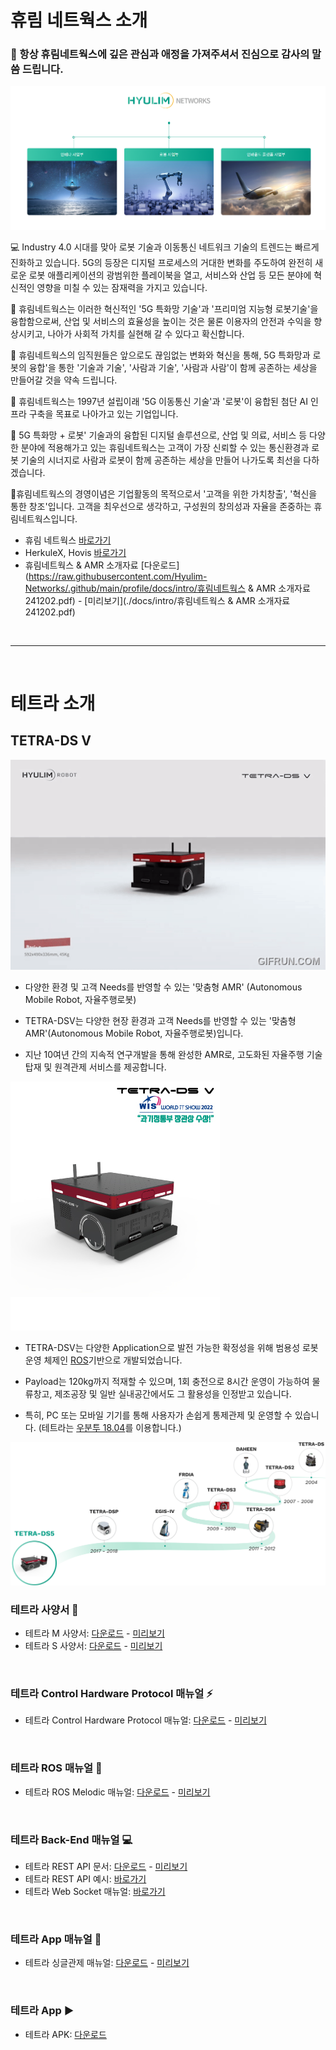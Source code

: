 # 휴림 네트웍스 소개 

### 👋 항상 휴림네트웍스에 깊은 관심과 애정을 가져주셔서 진심으로 감사의 말씀 드립니다.

![hyulimnetworks main img](./img/hyulimnetworks_main.png)

💻 Industry 4.0 시대를 맞아 로봇 기술과 이동통신 네트워크 기술의 트렌드는 빠르게 진화하고 있습니다. 5G의 등장은 디지털 프로세스의 거대한 변화를 주도하여 완전히 새로운 로봇 애플리케이션의 광범위한 플레이북을 열고, 서비스와 산업 등 모든 분야에 혁신적인 영향을 미칠 수 있는 잠재력을 가지고 있습니다.

🌈 휴림네트웍스는 이러한 혁신적인 '5G 특화망 기술'과 '프리미엄 지능형 로봇기술'을 융합함으로써, 산업 및 서비스의 효율성을 높이는 것은 물론
이용자의 안전과 수익을 향상시키고, 나아가 사회적 가치를 실현해 갈 수 있다고 확신합니다.

👩‍ 휴림네트웍스의 임직원들은 앞으로도 끊임없는 변화와 혁신을 통해, 5G 특화망과 로봇의 융합'을 통한 '기술과 기술', '사람과 기술', '사람과 사람'이
함께 공존하는 세상을 만들어갈 것을 약속 드립니다.

🙋‍ 휴림네트웍스는 1997년 설립이래 '5G 이동통신 기술'과 '로봇'이 융합된 첨단 AI 인프라 구축을 목표로 나아가고 있는 기업입니다.

🧙 5G 특화망 + 로봇' 기술과의 융합된 디지털 솔루션으로, 산업 및 의료, 서비스 등 다양한 분야에 적용해가고 있는 휴림네트웍스는 고객이 가장 신뢰할 수 있는
통신환경과 로봇 기술의 시너지로 사람과 로봇이 함께 공존하는 세상을 만들어 나가도록 최선을 다하겠습니다.

🍿휴림네트웍스의 경영이념은 기업활동의 목적으로서 '고객을 위한 가치창출', '혁신을 통한 창조'입니다. 고객을 최우선으로 생각하고, 구성원의 창의성과 자율을 존중하는 휴림네트웍스입니다.

- 휴림 네트웍스 [바로가기](http://www.hyulimnetworks.com)
- HerkuleX, Hovis [바로가기](http://hovis.co.kr/guide/)
- 휴림네트웍스 & AMR 소개자료 [다운로드](https://raw.githubusercontent.com/Hyulim-Networks/.github/main/profile/docs/intro/휴림네트웍스 & AMR 소개자료 241202.pdf) - [미리보기](./docs/intro/휴림네트웍스 & AMR 소개자료 241202.pdf)

<br/>
<hr/>
<br/>

# 테트라 소개

## TETRA-DS V
![테트라 비디오](./img/tetra_video.gif)
- 다양한 환경 및 고객 Needs를 반영할 수 있는 '맞춤형 AMR' (Autonomous Mobile Robot, 자율주행로봇)

- TETRA-DSV는 다양한 현장 환경과 고객 Needs를 반영할 수 있는 '맞춤형 AMR'(Autonomous Mobile Robot, 자율주행로봇)입니다. 

- 지난 10여년 간의 지속적 연구개발을 통해 완성한 AMR로, 고도화된 자율주행 기술 탑재 및 원격관제 서비스를 제공합니다.

![테트라 사진](./img/tetra_value.jpg)

- TETRA-DSV는 다양한 Application으로 발전 가능한 확정성을 위해 범용성 로봇 운영 체제인 [ROS](https://www.ros.org/)기반으로 개발되었습니다. 

- Payload는 120kg까지 적재할 수 있으며, 1회 충전으로 8시간 운영이 가능하여 물류창고, 제조공장 및 일반 실내공간에서도 그 활용성을 인정받고 있습니다. 

- 특히, PC 또는 모바일 기기를 통해 사용자가 손쉽게 통제관제 및 운영할 수 있습니다. 
(테트라는 [우분투 18.04](https://releases.ubuntu.com/18.04/)를 이용합니다.)

![테트라 연혁](./img/tetra_history.png)

### 테트라 사양서 📜
- 테트라 M 사양서: [다운로드](https://raw.githubusercontent.com/Hyulim-Networks/.github/main/profile/docs/spec/m/TETRA_DSV_M_specifications_241029.pdf) - [미리보기](./docs/spec/m/TETRA_DSV_M_specifications_241029.pdf)
- 테트라 S 사양서: [다운로드](https://raw.githubusercontent.com/Hyulim-Networks/.github/main/profile/docs/spec/s/TETRA_DSV_S_specifications_241029.pdf) - [미리보기](./docs/spec/s/TETRA_DSV_S_specifications_241029.pdf)
<br>

### 테트라 Control Hardware Protocol 매뉴얼 ⚡
- 테트라 Control Hardware Protocol 매뉴얼: [다운로드](https://raw.githubusercontent.com/Hyulim-Networks/.github/main/profile/docs/protocol/TETRA_DSV_control_hardware_protocol_241029.pdf) - [미리보기](./docs/protocol/TETRA_DSV_control_hardware_protocol_241029.pdf)
<br>

### 테트라 ROS 매뉴얼 🤖
- 테트라 ROS Melodic 매뉴얼: [다운로드](https://raw.githubusercontent.com/Hyulim-Networks/.github/main/profile/docs/ros/TETRA_DSV_ros_melodic_menual_241029.pdf) - [미리보기](./docs/ros/TETRA_DSV_ros_melodic_menual_241029.pdf)
<br>

### 테트라 Back-End 매뉴얼 💻
- 테트라 REST API 문서: [다운로드](https://raw.githubusercontent.com/Hyulim-Networks/.github/main/profile/docs/restapi/tetra_single_api_20241024.pdf) - [미리보기](./docs/restapi/tetra_single_api_20241024.pdf)
- 테트라 REST API 예시: [바로가기](./docs/restapi/ex_20241029.md)
- 테트라 Web Socket 매뉴얼: [바로가기](./docs/websocket/websocket_20241029.md)
<br>

### 테트라 App 매뉴얼 📱
- 테트라 싱글관제 매뉴얼: [다운로드](https://raw.githubusercontent.com/Hyulim-Networks/.github/main/profile/docs/app/TETRA-DSV_Controller_Manual_v241028.pdf) - [미리보기](./docs/app/TETRA-DSV_Controller_Manual_v241028.pdf)
<br>

### 테트라 App ▶️
- 테트라 APK: [다운로드](https://raw.githubusercontent.com/Hyulim-Networks/.github/main/profile/app/tetra_single_controller.apk)
<br>

